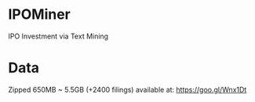 # IPOMiner

IPO Investment via Text Mining

# Data

Zipped 650MB ~ 5.5GB (+2400 filings) available at:
https://goo.gl/Wnx1Dt


